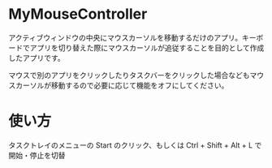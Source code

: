 # MyMouseController
アクティブウィンドウの中央にマウスカーソルを移動するだけのアプリ。キーボードでアプリを切り替えた際にマウスカーソルが追従することを目的として作成したアプリです。

マウスで別のアプリをクリックしたりタスクバーをクリックした場合などもマウスカーソルが移動するので必要に応じて機能をオフにしてください。


# 使い方
タスクトレイのメニューの Start のクリック、もしくは Ctrl + Shift + Alt + L で開始・停止を切替

